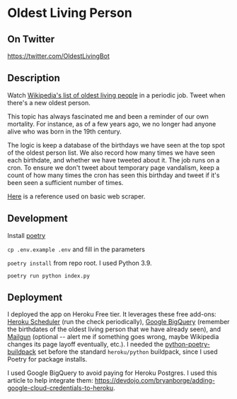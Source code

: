 # Oldest Living Person

## On Twitter

https://twitter.com/OldestLivingBot

## Description

Watch [Wikipedia's list of oldest living people](https://en.wikipedia.org/wiki/List_of_the_oldest_living_people) in a periodic job. Tweet when there's a new oldest person.

This topic has always fascinated me and been a reminder of our own mortality. For instance, as of a few years ago, we no longer had anyone alive who was born in the 19th century.

The logic is keep a database of the birthdays we have seen at the top spot of the oldest person list. We also record how many times we have seen each birthdate, and whether we have tweeted about it. The job runs on a cron. To ensure we don't tweet about temporary page vandalism, keep a count of how many times the cron has seen this birthday and tweet if it's been seen a sufficient number of times.

[Here](https://medium.com/analytics-vidhya/web-scraping-a-wikipedia-table-into-a-dataframe-c52617e1f451) is a reference used on basic web scraper.

## Development

Install [poetry](https://python-poetry.org/docs/#installation)

`cp .env.example .env` and fill in the parameters

`poetry install` from repo root. I used Python 3.9.

`poetry run python index.py`

## Deployment

I deployed the app on Heroku Free tier. It leverages these free add-ons: [Heroku Scheduler](https://elements.heroku.com/addons/scheduler) (run the check periodically), [Google BigQuery](https://cloud.google.com/bigquery) (remember the birthdates of the oldest living person that we have already seen), and [Mailgun](https://elements.heroku.com/addons/mailgun) (optional -- alert me if something goes wrong, maybe Wikipedia changes its page layoff eventually, etc.). I needed the [python-poetry-buildpack](https://github.com/moneymeets/python-poetry-buildpack.git) set before the standard `heroku/python` buildpack, since I used Poetry for package installs.

I used Google BigQuery to avoid paying for Heroku Postgres. I used this article to help integrate them: https://devdojo.com/bryanborge/adding-google-cloud-credentials-to-heroku. 
